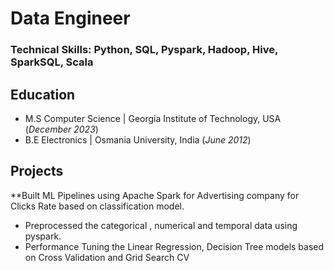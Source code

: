 # Data Engineer

### Technical Skills: Python, SQL, Pyspark, Hadoop, Hive, SparkSQL, Scala

## Education
  - M.S Computer Science | Georgia Institute of Technology, USA (_December 2023_)
  - B.E Electronics | Osmania University, India (_June 2012_)

## Projects
**Built ML Pipelines using Apache Spark for Advertising company for Clicks Rate based on classification model.
- Preprocessed the categorical , numerical and temporal data using pyspark.
- Performance Tuning the Linear Regression, Decision Tree models based on Cross Validation and Grid Search CV
